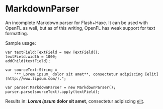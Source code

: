 MarkdownParser
==============

An incomplete Markdown parser for Flash+Haxe. It can be used with OpenFL as well, but as of this writing, OpenFL has weak support for text formatting.

Sample usage:

    var textField:TextField = new TextField();
    textField.width = 1000;
    addChild(textField);
    
    var sourceText:String =
		"**_Lorem ipsum_ dolor sit amet**, consectetur adipiscing [elit](http://www.lipsum.com/).";
    
    var parser:MarkdownParser = new MarkdownParser();
    parser.parse(sourceText).apply(textField);

Results in: **_Lorem ipsum_ dolor sit amet**, consectetur adipiscing [elit](http://www.lipsum.com/).
